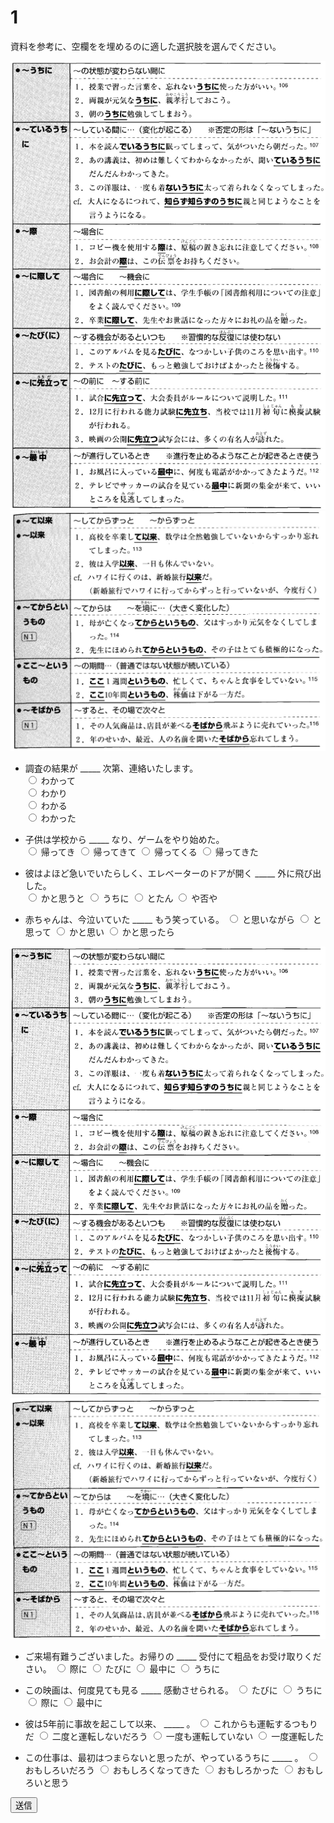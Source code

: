 
# 1

資料を参考に、空欄をを埋めるのに適した選択肢を選んでください。

<img src="imgs/12_1.png" />
<img src="imgs/12_2.png" />

- 調査の結果が _____ 次第、連絡いたします。  
<input type="radio" name="1" value="1"> わかって  
<input type="radio" name="1" value="2"> わかり  
<input type="radio" name="1" value="3"> わかる  
<input type="radio" name="1" value="4"> わかった  

- 子供は学校から _____  なり、ゲームをやり始めた。   
<input type="radio" name="1" value="1"> 帰ってき 
<input type="radio" name="1" value="2"> 帰ってきて
<input type="radio" name="1" value="3"> 帰ってくる
<input type="radio" name="1" value="4"> 帰ってきた

- 彼はよほど急いでいたらしく、エレベーターのドアが開く _____ 外に飛び出した。   
<input type="radio" name="1" value="1"> かと思うと
<input type="radio" name="1" value="2"> うちに
<input type="radio" name="1" value="3"> とたん
<input type="radio" name="1" value="4"> や否や

- 赤ちゃんは、今泣いていた _____  もう笑っている。
<input type="radio" name="1" value="1"> と思いながら
<input type="radio" name="1" value="2"> と思って
<input type="radio" name="1" value="3"> かと思い
<input type="radio" name="1" value="4"> かと思ったら

<img src="imgs/13_1.png" />
<img src="imgs/13_2.png" />

- ご来場有難うございました。お帰りの _____  受付にて粗品をお受け取りください。
<input type="radio" name="1" value="1"> 際に
<input type="radio" name="1" value="2"> たびに
<input type="radio" name="1" value="3"> 最中に
<input type="radio" name="1" value="4"> うちに

- この映画は、何度見ても見る _____  感動させられる。
<input type="radio" name="1" value="1"> たびに
<input type="radio" name="1" value="2"> うちに
<input type="radio" name="1" value="3"> 際に
<input type="radio" name="1" value="4"> 最中に

- 彼は5年前に事故を起こして以来、 _____ 。
<input type="radio" name="1" value="1"> これからも運転するつもりだ
<input type="radio" name="1" value="2"> 二度と運転しないだろう
<input type="radio" name="1" value="3"> 一度も運転していない
<input type="radio" name="1" value="4"> 一度運転した

- この仕事は、最初はつまらないと思ったが、やっているうちに _____  。
<input type="radio" name="1" value="1"> おもしろいだろう
<input type="radio" name="1" value="2"> おもしろくなってきた
<input type="radio" name="1" value="3"> おもしろかった
<input type="radio" name="1" value="4"> おもしろいと思う

<button type="button" onclick="location.href='./2'">送信</button>
